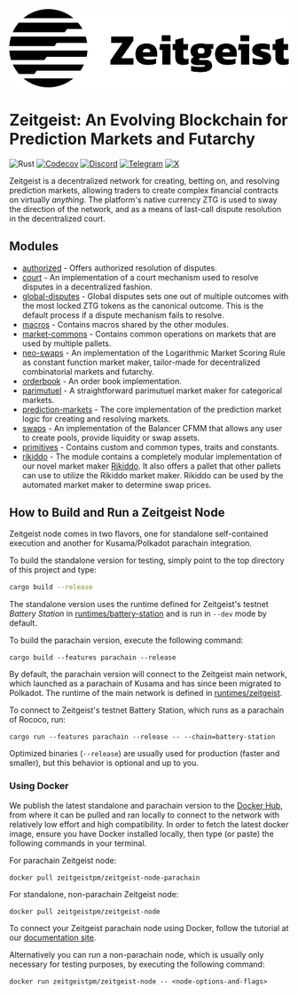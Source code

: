 <a href="https://zeitgeist.pm">
  <img src="./GH-banner.svg" width="800">
</a>

# Zeitgeist: An Evolving Blockchain for Prediction Markets and Futarchy

![Rust](https://github.com/zeitgeistpm/zeitgeist/actions/workflows/rust.yml/badge.svg)
[![Codecov](https://codecov.io/gh/zeitgeistpm/zeitgeist/branch/main/graph/badge.svg)](https://codecov.io/gh/zeitgeistpm/zeitgeist)
[![Discord](https://img.shields.io/badge/-Zeitgeist-blue?logo=discord&logoColor=ffffff&style=flat)](https://discord.gg/XhAcFWYUej)
[![Telegram](https://img.shields.io/badge/-zeitgeist_official-blue?logo=telegram&style=flat)](https://t.me/zeitgeist_official)
[![X](https://img.shields.io/badge/-zeitgeistpm-blue?logo=X&style=flat)](https://twitter.com/zeitgeistpm)

Zeitgeist is a decentralized network for creating, betting on, and resolving
prediction markets, allowing traders to create complex financial contracts on
virtually _anything_. The platform's native currency ZTG is used to sway the
direction of the network, and as a means of last-call dispute resolution in the
decentralized court.

## Modules

- [authorized](./zrml/authorized) - Offers authorized resolution of disputes.
- [court](./zrml/court) - An implementation of a court mechanism used to resolve
  disputes in a decentralized fashion.
- [global-disputes](./zrml-global-disputes) - Global disputes sets one out of
  multiple outcomes with the most locked ZTG tokens as the canonical outcome.
  This is the default process if a dispute mechanism fails to resolve.
- [macros](./macros) - Contains macros shared by the other modules.
- [market-commons](./zrml/market-commons) - Contains common operations on
  markets that are used by multiple pallets.
- [neo-swaps](./zrml/neo-swaps) - An implementation of the Logarithmic Market
  Scoring Rule as constant function market maker, tailor-made for decentralized
  combinatorial markets and futarchy.
- [orderbook](./zrml/orderbook) - An order book implementation.
- [parimutuel](./zrml/parimutuel) - A straightforward parimutuel market maker
  for categorical markets.
- [prediction-markets](./zrml/prediction-markets) - The core implementation of
  the prediction market logic for creating and resolving markets.
- [swaps](./zrml/swaps) - An implementation of the Balancer CFMM that allows any
  user to create pools, provide liquidity or swap assets.
- [primitives](./zrml/primitives) - Contains custom and common types, traits and
  constants.
- [rikiddo](./zrml/rikiddo) - The module contains a completely modular
  implementation of our novel market maker [Rikiddo][rikiddo]. It also offers a
  pallet that other pallets can use to utilize the Rikiddo market maker. Rikiddo
  can be used by the automated market maker to determine swap prices.

## How to Build and Run a Zeitgeist Node

Zeitgeist node comes in two flavors, one for standalone self-contained execution
and another for Kusama/Polkadot parachain integration.

To build the standalone version for testing, simply point to the top directory
of this project and type:

```bash
cargo build --release
```

The standalone version uses the runtime defined for Zeitgeist's testnet _Battery
Station_ in [runtimes/battery-station](runtimes/battery-station) and is run in
`--dev` mode by default.

To build the parachain version, execute the following command:

```
cargo build --features parachain --release
```

By default, the parachain version will connect to the Zeitgeist main network,
which launched as a parachain of Kusama and has since been migrated to Polkadot.
The runtime of the main network is defined in
[runtimes/zeitgeist](runtimes/zeitgeist).

To connect to Zeitgeist's testnet Battery Station, which runs as a parachain of
Rococo, run:

```
cargo run --features parachain --release -- --chain=battery-station
```

Optimized binaries (`--release`) are usually used for production (faster and
smaller), but this behavior is optional and up to you.

### Using Docker

We publish the latest standalone and parachain version to the [Docker
Hub][zg-docker-hub], from where it can be pulled and ran locally to connect to
the network with relatively low effort and high compatibility. In order to fetch
the latest docker image, ensure you have Docker installed locally, then type (or
paste) the following commands in your terminal.

For parachain Zeitgeist node:

```
docker pull zeitgeistpm/zeitgeist-node-parachain
```

For standalone, non-parachain Zeitgeist node:

```
docker pull zeitgeistpm/zeitgeist-node
```

To connect your Zeitgeist parachain node using Docker, follow the tutorial at
our [documentation site][bs-docs].

Alternatively you can run a non-parachain node, which is usually only necessary
for testing purposes, by executing the following command:

```
docker run zeitgeistpm/zeitgeist-node -- <node-options-and-flags>
```

[bs-docs]: https://docs.zeitgeist.pm/docs/basic/battery-station
[ls-lmsr]: https://www.eecs.harvard.edu/cs286r/courses/fall12/papers/OPRS10.pdf
[rikiddo]:
  https://blog.zeitgeist.pm/introducing-zeitgeists-rikiddo-scoring-rule/
[battery-station]: https://blog.zeitgeist.pm/zeitgeist-beta/
[zg-docker-hub]: https://hub.docker.com/r/zeitgeistpm/zeitgeist-node
